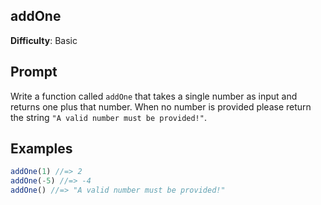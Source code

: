 ## addOne 

**Difficulty**: Basic 

## Prompt 

Write a function called `addOne` that takes a single number as input and returns one plus that number. When no number is provided please return the string `"A valid number must be provided!"`.

## Examples

```js
addOne(1) //=> 2
addOne(-5) //=> -4 
addOne() //=> "A valid number must be provided!"
```